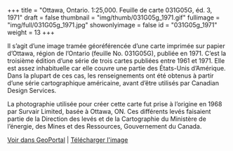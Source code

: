 +++
title = "Ottawa, Ontario. 1:25,000. Feuille de carte 031G05G, éd. 3, 1971"
draft = false
thumbnail = "img/thumb/031G05g_1971.gif"
fullimage = "img/full/031G05g_1971.jpg"
showonlyimage = false
id = "031G05g_1971"
weight = 13
+++

Il s’agit d’une image tramée géoréférencée d’une carte imprimée sur papier d’Ottawa, région de l’Ontario (feuille No. 031G05G), publiée en 1971. C’est la troisième édition d’une série de trois cartes publiées entre 1961 et 1971. Elle est assez inhabituelle car elle couvre une partie des États-Unis d’Amérique. Dans la plupart de ces cas, les renseignements ont été obtenus à partir d’une série cartographique américaine, avant d’être utilisés par Canadian Design Services.
<!--more-->

La photographie utilisée pour créer cette carte fut prise à l’origine en 1968 par Survair Limited, basée à Ottawa, ON. Ces différents levés faisaient partie de la Direction des levés et de la Cartographie du Ministère de l’énergie, des Mines et des Ressources, Gouvernement du Canada.

[Voir dans GeoPortal](http://geo.scholarsportal.info/#r/details/_uri@=HTDP25K031G05g_1971TIFF&_add:true) | [Télécharger l'image](http://ocul.on.ca/topomaps/map-images/HTDP25K031G05g_1971TIFF.jpg)
